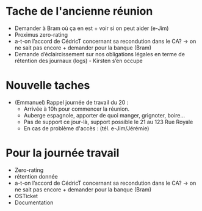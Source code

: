 <!-- TITLE: 05/18 (Membres) -->
<!-- SUBTITLE: Réunion des membres -->

# Tache de l'ancienne réunion

* Demander à Bram où ça en est + voir si on peut aider (e-Jim)
* Proximus zero-rating
* a-t-on l’accord de CédricT concernant sa recondution dans le CA? -> on ne sait pas encore  + demander pour la banque (Bram)
* Demande d’éclaircissement sur nos obligations légales en terme de   rétention des journaux (logs) - Kirsten s’en occupe
# Nouvelle taches
   * (Emmanuel) Rappel journée de travail du 20 :
       * Arrivée à 10h pour commencer la réunion.
       * Auberge espagnole, apporter de quoi manger, grignoter, boire…
       * Pas de support ce jour-là, support possible le 21 au 123 Rue Royale
       * En cas de problème d'accès : (tél. e-Jim/Jérémie)

# Pour la journée travail 
- Zero-rating
- rétention donnée
- a-t-on l’accord de CédricT concernant sa recondution dans le CA? -> on ne sait pas encore  + demander pour la banque (Bram)
- OSTicket
 - Documentation
 